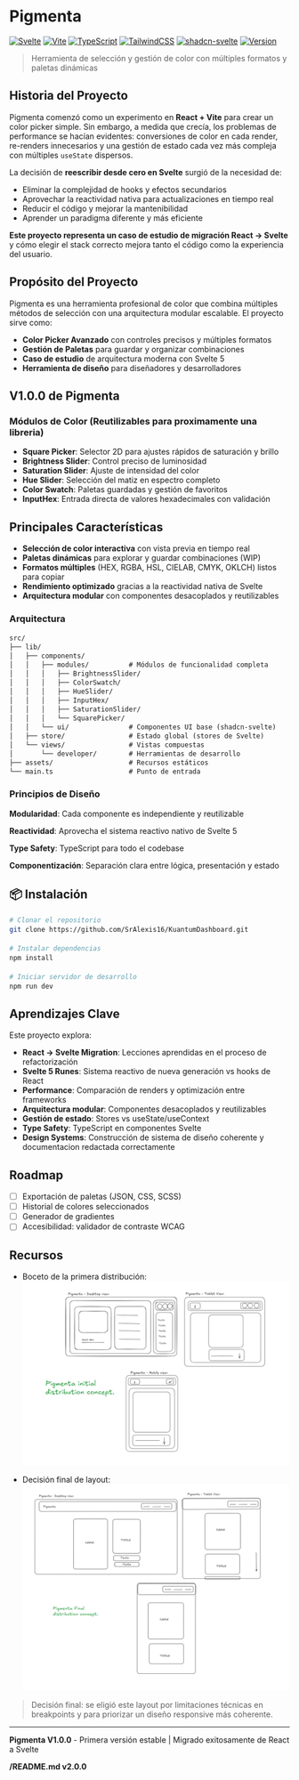 # Pigmenta

[![Svelte](https://img.shields.io/badge/Svelte-5+-ff3e00.svg?logo=svelte)](https://svelte.dev/)
[![Vite](https://img.shields.io/badge/Vite-4+-646CFF.svg?logo=vite)](https://vitejs.dev/)
[![TypeScript](https://img.shields.io/badge/TypeScript-5+-3178C6.svg?logo=typescript)](https://www.typescriptlang.org/)
[![TailwindCSS](https://img.shields.io/badge/TailwindCSS-4+-38B2AC.svg?logo=tailwind-css)](https://tailwindcss.com/)
[![shadcn-svelte](https://img.shields.io/badge/shadcn-svelte-000000.svg)](https://www.shadcn-svelte.com/)
[![Version](https://img.shields.io/badge/version-1.0.0-blue.svg)](https://github.com/SrAlexis16/KuantumDashboard/releases)

> Herramienta de selección y gestión de color con múltiples formatos y paletas dinámicas

## Historia del Proyecto

Pigmenta comenzó como un experimento en **React + Vite** para crear un color picker simple. Sin embargo, a medida que crecía, los problemas de performance se hacían evidentes: conversiones de color en cada render, re-renders innecesarios y una gestión de estado cada vez más compleja con múltiples `useState` dispersos.

La decisión de **reescribir desde cero en Svelte** surgió de la necesidad de:

- Eliminar la complejidad de hooks y efectos secundarios
- Aprovechar la reactividad nativa para actualizaciones en tiempo real
- Reducir el código y mejorar la mantenibilidad
- Aprender un paradigma diferente y más eficiente

**Este proyecto representa un caso de estudio de migración React → Svelte** y cómo elegir el stack correcto mejora tanto el código como la experiencia del usuario.

## Propósito del Proyecto

Pigmenta es una herramienta profesional de color que combina múltiples métodos de selección con una arquitectura modular escalable. El proyecto sirve como:

- **Color Picker Avanzado** con controles precisos y múltiples formatos
- **Gestión de Paletas** para guardar y organizar combinaciones
- **Caso de estudio** de arquitectura moderna con Svelte 5
- **Herramienta de diseño** para diseñadores y desarrolladores

## V1.0.0 de Pigmenta

### Módulos de Color (Reutilizables para proximamente una libreria)
- **Square Picker**: Selector 2D para ajustes rápidos de saturación y brillo
- **Brightness Slider**: Control preciso de luminosidad
- **Saturation Slider**: Ajuste de intensidad del color
- **Hue Slider**: Selección del matiz en espectro completo
- **Color Swatch**: Paletas guardadas y gestión de favoritos
- **InputHex**: Entrada directa de valores hexadecimales con validación

## Principales Características

-  **Selección de color interactiva** con vista previa en tiempo real
-  **Paletas dinámicas** para explorar y guardar combinaciones (WIP)
-  **Formatos múltiples** (HEX, RGBA, HSL, CIELAB, CMYK, OKLCH) listos para copiar
-  **Rendimiento optimizado** gracias a la reactividad nativa de Svelte
-  **Arquitectura modular** con componentes desacoplados y reutilizables

### Arquitectura

```
src/
├── lib/
│   ├── components/
│   │   ├── modules/          # Módulos de funcionalidad completa
│   │   │   ├── BrightnessSlider/
│   │   │   ├── ColorSwatch/
│   │   │   ├── HueSlider/
│   │   │   ├── InputHex/
│   │   │   ├── SaturationSlider/
│   │   │   └── SquarePicker/
│   │   └── ui/               # Componentes UI base (shadcn-svelte)
│   ├── store/                # Estado global (stores de Svelte)
│   └── views/                # Vistas compuestas
│       └── developer/        # Herramientas de desarrollo
├── assets/                   # Recursos estáticos
└── main.ts                   # Punto de entrada
```

### Principios de Diseño

**Modularidad**: Cada componente es independiente y reutilizable

**Reactividad**: Aprovecha el sistema reactivo nativo de Svelte 5

**Type Safety**: TypeScript para todo el codebase

**Componentización**: Separación clara entre lógica, presentación y estado

## 📦 Instalación

```bash
# Clonar el repositorio
git clone https://github.com/SrAlexis16/KuantumDashboard.git

# Instalar dependencias
npm install

# Iniciar servidor de desarrollo
npm run dev
```

## Aprendizajes Clave

Este proyecto explora:

- **React → Svelte Migration**: Lecciones aprendidas en el proceso de refactorización
- **Svelte 5 Runes**: Sistema reactivo de nueva generación vs hooks de React
- **Performance**: Comparación de renders y optimización entre frameworks
- **Arquitectura modular**: Componentes desacoplados y reutilizables
- **Gestión de estado**: Stores vs useState/useContext
- **Type Safety**: TypeScript en componentes Svelte
- **Design Systems**: Construcción de sistema de diseño coherente y documentacion redactada correctamente

## Roadmap

- [ ] Exportación de paletas (JSON, CSS, SCSS)
- [ ] Historial de colores seleccionados
- [ ] Generador de gradientes
- [ ] Accesibilidad: validador de contraste WCAG

## Recursos
- Boceto de la primera distribución:
![Captura de pantalla](./docs/assets/PrematureSketch.png)


- Decisión final de layout:
![Captura de pantalla](./docs/assets/FinalSketch.png)
> Decisión final: se eligió este layout por limitaciones técnicas en breakpoints y para priorizar un diseño responsive más coherente.

-----
**Pigmenta V1.0.0** - Primera versión estable | Migrado exitosamente de React a Svelte

**/README.md v2.0.0**
